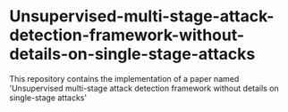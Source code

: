# Unsupervised-multi-stage-attack-detection-framework-without-details-on-single-stage-attacks
This repository contains the implementation of a paper named 'Unsupervised multi-stage attack detection framework without details on single-stage attacks'

